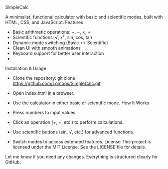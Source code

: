 SimpleCalc

A minimalist, functional calculator with basic and scientific modes, built with HTML, CSS, and JavaScript.
Features

- Basic arithmetic operations: +, −, ×, ÷
- Scientific functions: √, x², sin, cos, tan
- Dynamic mode switching (Basic ↔ Scientific)
- Clean UI with smooth animations
- Keyboard support for better user interaction
- 
Installation & Usage
- Clone the repository:
git clone https://github.com/Lombos/SimpleCalc.git

- Open index.html in a browser.
- Use the calculator in either basic or scientific mode.
How It Works
- Press numbers to input values.
- Click an operation (+, −, etc.) to perform calculations.
- Use scientific buttons (sin, √, etc.) for advanced functions.
- Switch modes to access extended features.
License
This project is licensed under the MIT License. See the LICENSE file for details.

Let me know if you need any changes. Everything is structured clearly for GitHub.
